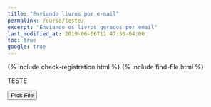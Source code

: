 ```yaml
---
title: "Enviando livros por e-mail"
permalink: /curso/teste/
excerpt: "Enviando os livros gerados por email"
last_modified_at: 2019-06-06T11:47:50-04:00
toc: true
google: true
---
```


{% include check-registration.html %} 
{% include find-file.html %}

TESTE

<button type="button" id="pick">Pick File</button>
	
<script src="/assets/js/google.filepicker.js"></script>
<script>
	function initPicker() {
		var picker = new FilePicker({
			apiKey: '',
			clientId: '129104259490-61g6fna8aosjd3tce943m92lpcdod4ap.apps.googleusercontent.com',
			buttonEl: document.getElementById('pick'),
			onSelect: function(file) {
				console.log(file);
				alert('Selected ' + file.title);
			}
		});	
	}
</script>
